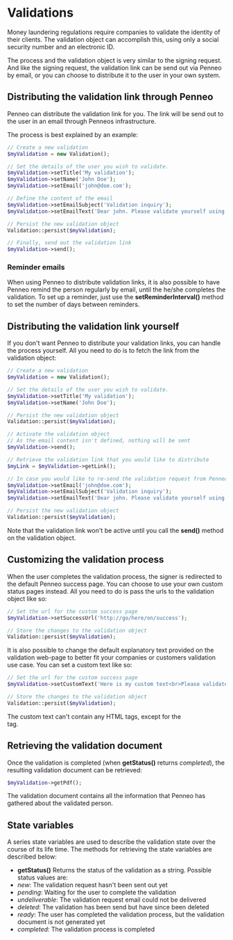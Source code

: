 # Validations
Money laundering regulations require companies to validate the identity of their clients. The validation object can accomplish this, using only a social security number and an electronic ID.

The process and the validation object is very similar to the signing request. And like the signing request, the validation link can be send out via Penneo by email, or you can choose to distribute it to the user in your own system.

## Distributing the validation link through Penneo
Penneo can distribute the validation link for you. The link will be send out to the user in an email through Penneos infrastructure.

The process is best explained by an example:

```php
// Create a new validation
$myValidation = new Validation();

// Set the details of the user you wish to validate.
$myValidation->setTitle('My validation');
$myValidation->setName('John Doe');
$myValidation->setEmail('john@doe.com');

// Define the content of the email
$myValidation->setEmailSubject('Validation inquiry');
$myValidation->setEmailText('Dear john. Please validate yourself using this link.');

// Persist the new validation object
Validation::persist($myValidation);

// Finally, send out the validation link
$myValidation->send();
```

### Reminder emails
When using Penneo to distribute validation links, it is also possible to have Penneo remind the person regularly by email, until the he/she completes the validation. To set up a reminder, just use the __setReminderInterval()__ method to set the number of days between reminders.

## Distributing the validation link yourself
If you don't want Penneo to distribute your validation links, you can handle the process yourself. All you need to do is to fetch the link from the validation object:

```php
// Create a new validation
$myValidation = new Validation();

// Set the details of the user you wish to validate.
$myValidation->setTitle('My validation');
$myValidation->setName('John Doe');

// Persist the new validation object
Validation::persist($myValidation);

// Activate the validation object
// As the email content isn't defined, nothing will be sent
$myValidation->send();

// Retrieve the validation link that you would like to distribute
$myLink = $myValidation->getLink();

// In case you would like to re-send the validation request from Penneo at a later point, you need to set the email details
$myValidation->setEmail('john@doe.com');
$myValidation->setEmailSubject('Validation inquiry');
$myValidation->setEmailText('Dear john. Please validate yourself using this link.');

// Persist the new validation object
Validation::persist($myValidation);

```

Note that the validation link won't be active until you call the __send()__ method on the validation object.

## Customizing the validation process
When the user completes the validation process, the signer is redirected to the default Penneo success page. You can choose to use your own custom status pages instead. All you need to do is pass the urls to the validation object like so:

```php
// Set the url for the custom success page
$myValidation->setSuccessUrl('http://go/here/on/success');

// Store the changes to the validation object
Validation::persist($myValidation);
```

It is also possible to change the default explanatory text provided on the validation web-page to better fit your companies or customers validation use case. You can set a custom text like so:

```php
// Set the url for the custom success page
$myValidation->setCustomText('Here is my custom text<br>Please validate yourself!');

// Store the changes to the validation object
Validation::persist($myValidation);
```

The custom text can't contain any HTML tags, except for the <br> tag.


## Retrieving the validation document
Once the validation is completed (when __getStatus()__ returns _completed_), the resulting validation document can be retrieved:

```php
$myValidation->getPdf();
```

The validation document contains all the information that Penneo has gathered about the validated person.

## State variables
A series state variables are used to describe the validation state over the course of its life time. The methods for retrieving the state variables are described below:

* __getStatus()__
Returns the status of the validation as a string. Possible status values are:
 * _new_: The validation request hasn't been sent out yet
 * _pending_: Waiting for the user to complete the validation
 * _undeliverable_: The validation request email could not be delivered
 * _deleted_: The validation has been send but have since been deleted
 * _ready_: The user has completed the validation process, but the validation document is not generated yet
 * _completed_: The validation process is completed
